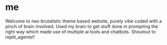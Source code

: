 # me
Welcome to neo brutalistic theme based website, purely vibe coded with a pinch of brain involved. Used my brain to get stuff done in prompting the right way which made use of multiple ai tools and chatbots. Shoutout to replit_agents!!
